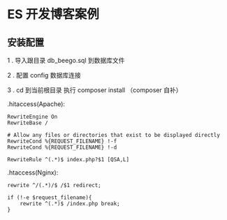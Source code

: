 # ES 开发博客案例

## 安装配置

1 . 导入跟目录 db_beego.sql 到数据库文件

2 . 配置 config 数据库连接

3 . cd 到当前根目录 执行 composer install （composer 自补） 


.hitaccess(Apache):

    RewriteEngine On
    RewriteBase /
    
    # Allow any files or directories that exist to be displayed directly
    RewriteCond %{REQUEST_FILENAME} !-f
    RewriteCond %{REQUEST_FILENAME} !-d
    
    RewriteRule ^(.*)$ index.php?$1 [QSA,L]
    
.htaccess(Nginx):

    rewrite ^/(.*)/$ /$1 redirect;
    
    if (!-e $request_filename){
        rewrite ^(.*)$ /index.php break;
    }

